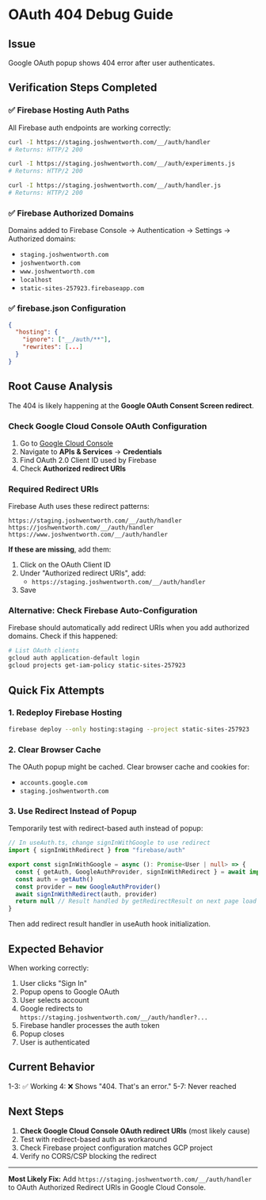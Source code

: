 # OAuth 404 Debug Guide

## Issue
Google OAuth popup shows 404 error after user authenticates.

## Verification Steps Completed

### ✅ Firebase Hosting Auth Paths
All Firebase auth endpoints are working correctly:
```bash
curl -I https://staging.joshwentworth.com/__/auth/handler
# Returns: HTTP/2 200

curl -I https://staging.joshwentworth.com/__/auth/experiments.js
# Returns: HTTP/2 200

curl -I https://staging.joshwentworth.com/__/auth/handler.js
# Returns: HTTP/2 200
```

### ✅ Firebase Authorized Domains
Domains added to Firebase Console → Authentication → Settings → Authorized domains:
- `staging.joshwentworth.com`
- `joshwentworth.com`
- `www.joshwentworth.com`
- `localhost`
- `static-sites-257923.firebaseapp.com`

### ✅ firebase.json Configuration
```json
{
  "hosting": {
    "ignore": ["__/auth/**"],
    "rewrites": [...]
  }
}
```

## Root Cause Analysis

The 404 is likely happening at the **Google OAuth Consent Screen redirect**.

### Check Google Cloud Console OAuth Configuration

1. Go to [Google Cloud Console](https://console.cloud.google.com/apis/credentials?project=static-sites-257923)
2. Navigate to **APIs & Services** → **Credentials**
3. Find OAuth 2.0 Client ID used by Firebase
4. Check **Authorized redirect URIs**

### Required Redirect URIs

Firebase Auth uses these redirect patterns:
```
https://staging.joshwentworth.com/__/auth/handler
https://joshwentworth.com/__/auth/handler
https://www.joshwentworth.com/__/auth/handler
```

**If these are missing**, add them:
1. Click on the OAuth Client ID
2. Under "Authorized redirect URIs", add:
   - `https://staging.joshwentworth.com/__/auth/handler`
3. Save

### Alternative: Check Firebase Auto-Configuration

Firebase should automatically add redirect URIs when you add authorized domains. Check if this happened:

```bash
# List OAuth clients
gcloud auth application-default login
gcloud projects get-iam-policy static-sites-257923
```

## Quick Fix Attempts

### 1. Redeploy Firebase Hosting
```bash
firebase deploy --only hosting:staging --project static-sites-257923
```

### 2. Clear Browser Cache
The OAuth popup might be cached. Clear browser cache and cookies for:
- `accounts.google.com`
- `staging.joshwentworth.com`

### 3. Use Redirect Instead of Popup

Temporarily test with redirect-based auth instead of popup:

```typescript
// In useAuth.ts, change signInWithGoogle to use redirect
import { signInWithRedirect } from "firebase/auth"

export const signInWithGoogle = async (): Promise<User | null> => {
  const { getAuth, GoogleAuthProvider, signInWithRedirect } = await import("firebase/auth")
  const auth = getAuth()
  const provider = new GoogleAuthProvider()
  await signInWithRedirect(auth, provider)
  return null // Result handled by getRedirectResult on next page load
}
```

Then add redirect result handler in useAuth hook initialization.

## Expected Behavior

When working correctly:
1. User clicks "Sign In"
2. Popup opens to Google OAuth
3. User selects account
4. Google redirects to `https://staging.joshwentworth.com/__/auth/handler?...`
5. Firebase handler processes the auth token
6. Popup closes
7. User is authenticated

## Current Behavior

1-3: ✅ Working
4: ❌ Shows "404. That's an error."
5-7: Never reached

## Next Steps

1. **Check Google Cloud Console OAuth redirect URIs** (most likely cause)
2. Test with redirect-based auth as workaround
3. Check Firebase project configuration matches GCP project
4. Verify no CORS/CSP blocking the redirect

---

**Most Likely Fix:** Add `https://staging.joshwentworth.com/__/auth/handler` to OAuth Authorized Redirect URIs in Google Cloud Console.
